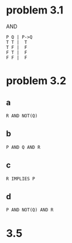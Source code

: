 # problem 3.1

AND

```
P Q | P->Q
T T |  T
T F |  F
F T |  F
F F |  F
```

# problem 3.2

## a

    R AND NOT(Q)

## b

    P AND Q AND R

## c

    R IMPLIES P

## d

    P AND NOT(Q) AND R

# 3.5

